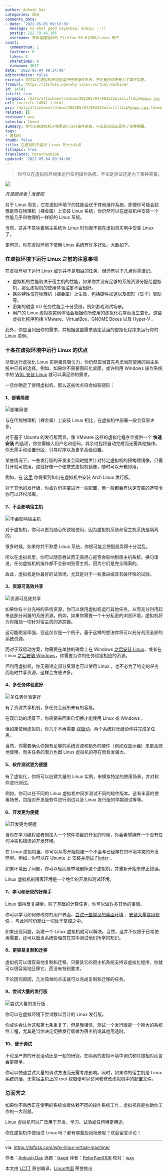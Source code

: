 ```yaml
---
author: Ankush Das
categories: 观点
comments_data:
- date: '2022-05-05 09:53:30'
  message: no what good say&nbsp; &nbsp; :-))
  postip: 222.79.46.106
  username: 来自福建福州的 Firefox 99.0|GNU/Linux 用户
count:
  commentnum: 1
  favtimes: 0
  likes: 0
  sharetimes: 0
  viewnum: 4617
date: '2022-05-04 09:34:00'
editorchoice: false
excerpt: 你可以在虚拟机环境里运行任何操作系统，不论是测试还是为了某种需要。
fromurl: https://itsfoss.com/why-linux-virtual-machine/
id: 14541
islctt: true
largepic: /data/attachment/album/202205/04/093523wlzslifl2cp9papp.jpg
url: /article-14541-1.html
pic: /data/attachment/album/202205/04/093523wlzslifl2cp9papp.jpg.thumb.jpg
related: []
reviewer: wxy
selector: lkxed
summary: 你可以在虚拟机环境里运行任何操作系统，不论是测试还是为了某种需要。
tags:
- 虚拟机
thumb: false
title: 在虚拟机中运行 Linux 的十大优点
titlepic: true
translator: PeterPan0106
updated: '2022-05-04 09:34:00'
---
```



> 
> 你可以在虚拟机环境里运行任何操作系统，不论是测试还是为了某种需要。
> 
> 
> 


![](/data/attachment/album/202205/04/093523wlzslifl2cp9papp.jpg)



*开源朗读者 | 淮晋阳*


对于 Linux 而言，它在虚拟环境下的性能会优于其他操作系统。即便你可能会犹豫是否在物理机（裸金属）上安装 Linux 系统，你仍然可以在虚拟机中安装一个性能几乎和物理机一样好的 Linux 系统。


当然，这并不意味着宿主系统为 Linux 时你就不能在虚拟机实例中安装 Linux 了。


更何况，你在虚拟环境下使用 Linux 系统有许多好处。大致如下。


### 在虚拟环境下运行 Linux 之前的注意事项


在虚拟环境下运行 Linux 或许并不是艰巨的任务，但仍有以下几点你需谨记。


* 虚拟机的性能取决于宿主机的性能，如果你并没有足够的系统资源分配给虚拟机，那么虚拟机的使用体验注定不会很好。
* 某些特性仅在物理机（裸金属）上生效，包括硬件加速以及图形（显卡）驱动等。
* 密集的磁盘 I/O 任务性能会十分受限，例如游戏测试场景。
* 用户的 Linux 虚拟机实例体验会根据你所使用的虚拟化程序而发生变化，这些虚拟化程序包括 VMware、VirtualBox、GNOME Boxes 以及 Hyper-V 。


此外，你应当列出你的需求，并根据这些需求选定适当的虚拟化程序来运行你的 Linux 实例。


### 十条在虚拟环境中运行 Linux 的优点


尽管运行虚拟化 Linux 实例极具吸引力，你仍然应当首先考虑当前使用的宿主系统中已有的选择。例如，如果你不需要图形化桌面，或许利用 Windows 操作系统中的 [WSL 安装 Linux](https://itsfoss.com/install-bash-on-windows/) 就可以满足你的需求。


一旦你确定了使用虚拟机，那么这些优点将会如影随形：


#### 1、部署简便


![部署简便](/data/attachment/album/202205/04/093418ipgo3ng00ctpz3c0.jpg)


与在传统物理机（裸金属）上安装 Linux 相比，在虚拟机中部署一般会容易许多。


对于基于 Ubuntu 的发行版而言，像 VMware 这样的虚拟化程序会提供一个 **快速安装** 的选项，你仅需输入用户名和密码，其余过程将自动完成而无需其他操作。你无需手动设置分区、引导程序以及更多高级设置。


某些情况下，一些发行版的开发者会同时提供针对特定虚拟机的预构建镜像，只需打开就可使用。这就好像一个便携式虚拟机镜像，随时可以开箱即用。


例如，在 [这里](https://itsfoss.com/install-arch-linux-virtualbox/) 你将看到如何在虚拟机中安装 Arch Linux 发行版。


对于其他的发行版，你或许仍需要进行一些配置，但一般都会有快速安装的选项令你可以轻松部署。


#### 2、不会影响宿主机


![不会影响宿主机](/data/attachment/album/202205/04/093419ulojqcjmztoquyjp.jpg)


对于虚拟机，你可以更为随心所欲地使用，因为虚拟机系统和宿主机系统是隔离的。


很多时候，如果你并不熟悉 Linux 系统，你很可能会把配置弄得十分混乱。


所以在虚拟机里，你可以随意尝试而无需担心是否会影响到宿主机系统。换句话说，任何虚拟机的操作都不会影响到宿主机，因为它们是完全隔离的。


故此，虚拟机是你最好的试验场，尤其是对于一些激进或具有破坏性的试验。


#### 3、资源可高效共享


![资源可高效共享](/data/attachment/album/202205/04/093419nsyx62bvx2szzw2f.jpg)


如果你有十分充裕的系统资源，你可以使用虚拟机运行其他任务，从而充分利用起来这部分闲置的系统资源。例如，如果你需要一个十分私密的浏览环境，虚拟机将为你阻挡一切针对宿主机的追踪器。


这可能略显牵强，但这仅仅是一个例子。基于这样的想法你将可以充分利用全部的系统资源。


而对于双启动方案，你需要在单独的磁盘上在 Windows [之后安装 Linux](https://itsfoss.com/dual-boot-hdd-ssd/)，或者在 Linux [之后安装 Windows](https://itsfoss.com/install-windows-after-ubuntu-dual-boot/)，你需要为你的任务锁定相应的资源。


但利用虚拟机，你无需锁定部分资源也可以使用 Linux ，也不必为了特定的任务而临时共享资源，这样会方便许多。


#### 4、多任务体验更好


![多任务体验更好](/data/attachment/album/202205/04/093419lju4ik98xobzlizi.jpg)


有了资源共享机制，多任务会前所未有的容易。


在双启动的场景下，你需要来回重启切换才能使用 Linux 或 Windows 。


但如果使用虚拟机，你几乎不再需要 [双启动](https://itsfoss.com/dual-boot-fedora-windows/)，两个系统将无缝协作并完成多任务。


当然，你需要确认你拥有足够的系统资源和额外的硬件（例如双显示器）来更高效地使用。而多任务的潜力也因 Linux 虚拟机的存在而愈发强大。


#### 5、软件测试更为便捷


有了虚拟化，你将可以创建大量的 Linux 实例，来模拟特定的使用场景，并对软件进行测试。


例如，你可以在不同的 Linux 虚拟机中同步测试不同的软件版本。这有丰富的使用场景，包括对开发版软件进行测试以及 Linux 发行版的早期测试等等。


#### 6、开发更为便捷


![开发更为便捷](/data/attachment/album/202205/04/093420yyqq03fyy999q05t.jpg)


当你在学习编程或者刚加入一个软件项目的开发的时候，你会希望拥有一个没有任何冲突和错误的开发环境。


在 Linux 虚拟机里，你可以从零开始搭建一个不会与已经存在的环境冲突的开发环境。例如，你可以在 Ubuntu 上 [安装并测试 Flutter](https://itsfoss.com/install-flutter-linux/) 。


如果环境出了问题，你可以轻而易举地删掉这个虚拟机，并重新开始来修正错误。


Linux 虚拟机的隔离环境是一个绝佳的开发和测试环境。


#### 7、学习和研究的好帮手


Linux 值得反复探索。除了基础的计算任务，你可以做许多其他的事情。


你可以学习如何修改你的用户界面，[尝试一些常见的桌面环境](https://itsfoss.com/best-linux-desktop-environments/) 、[安装大量常用软件](https://itsfoss.com/essential-linux-applications/) ，与此同时仍能让一切处于掌控之中。


如果出现问题，新建一个 Linux 虚拟机就可以解决。当然，这并不仅限于日常使用需要，还可以启发系统管理员在其中测试他们所学的知识。


#### 8、更容易复制和迁移


虚拟机可以很容易地复制和迁移。只要其它的宿主机系统支持该虚拟化程序，你就可以很容易地迁移它，而没有特别要求。


不论因何原因，几次简单的点击就可以完成复制和迁移的任务。


#### 9、尝试大量的发行版


![尝试大量的发行版](/data/attachment/album/202205/04/093420ur2z5rf9ueeesa96.jpg)


你可以在虚拟环境下尝试数以百计的 Linux 发行版。


你或许会认为这和第七条重复了，但是我相信，测试一个发行版是一个巨大的系统性工程，尤其是当你决定切换发行版做为宿主机或其他用途时。


#### 10、便于调试


不论是严肃的开发活动还是一般的研究，在隔离的虚拟环境中调试和除错相对而言会更简单。


你可以快速尝试大量的调试方法而无需考虑影响。同时，如果你的宿主机是 Linux 系统的话，无需宿主机上的 root 权限便可以访问和修改虚拟机中的配置文件。


### 总而言之


如果你不熟悉正在使用的系统或者依赖不同的操作系统工作，虚拟机将是协助你工作的一大利器。


Linux 虚拟机可以广泛用于开发、学习、试验或任何特定用途。


你在虚拟机中使用过 Linux 吗？都有哪些应用场景呢？欢迎留言评论！




---


via: <https://itsfoss.com/why-linux-virtual-machine/>


作者：[Ankush Das](https://itsfoss.com/author/ankush/) 选题：[lkxed](https://github.com/lkxed) 译者：[PeterPan0106](https://github.com/PeterPan0106) 校对：[wxy](https://github.com/wxy)


本文由 [LCTT](https://github.com/LCTT/TranslateProject) 原创编译，[Linux中国](https://linux.cn/) 荣誉推出